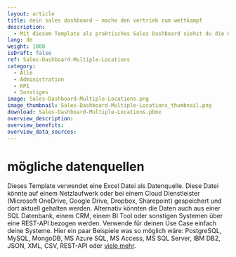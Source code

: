 ```yaml
---
layout: article
title: dein sales dashboard – mache den vertrieb zum wettkampf
description: 
  - Mit diesem Template als praktisches Sales Dashboard siehst du die Umsätze verschiedener Firmenstandorte im direkten Vergleich. Dank der verständlichen Visualisierung der Umsätze der jeweiligen Standorte im Soll-Ist-Vergleich, sehen deine Vertriebsmitarbeiter, wo sie gerade stehen und wo sie stehen sollten, wodurch ihr Ehrgeiz geweckt und der Wettbewerb angekurbelt wird. Als Datenbasis dient hier eine einfache Excel Tabelle, die die täglichen Umsätze der drei Standorte beinhaltet, aber auch ein CRM oder Vertriebstool könnte hier angebunden werden. Dieses Template ist außerdem ein schönes Beispiel dafür, wie man solche Daten mit Dataflows für seine Zwecke auswertet und nutzbar macht. Jetzt herunterladen und den Vertrieb ankurbeln!
lang: de
weight: 1000
isDraft: false
ref: Sales-Dashboard-Multiple-Locations
category:
  - Alle
  - Administration
  - KPI
  - Sonstiges
image: Sales-Dashboard-Multiple-Locations.png
image_thumbnail: Sales-Dashboard-Multiple-Locations_thumbnail.png
download: Sales-Dashboard-Multiple-Locations.pbmx
overview_description:
overview_benefits:
overview_data_sources:
---
```

# mögliche datenquellen
Dieses Template verwendet eine Excel Datei als Datenquelle. Diese Datei könnte auf einem Netzlaufwerk oder bei einem Cloud Dienstleister (Microsoft OneDrive, Google Drive, Dropbox, Sharepoint) gespeichert und dort aktuell gehalten werden. Alternativ könnten die Daten auch aus einer SQL Datenbank, einem CRM, einem BI Tool oder sonstigen Systemen über eine REST-API bezogen werden. Verwende für deinen Use Case einfach deine Systeme. Hier ein paar Beispiele was so möglich wäre: PostgreSQL, MySQL, MongoDB, MS Azure SQL, MS Access, MS SQL Server, IBM DB2, JSON, XML, CSV, REST-API oder [viele mehr](https://peakboard.com/schnittstellen/).
